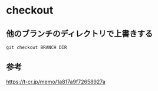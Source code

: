# checkout

## 他のブランチのディレクトリで上書きする

```shell
git checkout BRANCH DIR
```

## 参考

<https://t-cr.jp/memo/1a817a9f72658927a>

